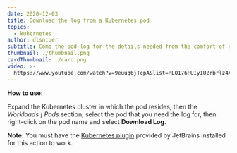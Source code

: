 ```yaml
---
date: 2020-12-03
title: Download the log from a Kubernetes pod
topics:
  - kubernetes
author: dlsniper
subtitle: Comb the pod log for the details needed from the comfort of your computer
thumbnail: ./thumbnail.png
cardThumbnail: ./card.png
video: >-
  https://www.youtube.com/watch?v=9euuq6jTcpA&list=PLQ176FUIyIUZrbrlz4AY1V8VzBJKZyVlW&index=50
---
```


**How to use:**

Expand the Kubernetes cluster in which the pod resides, then the _Workloads | Pods_ section, select the pod that you need the log for, then right-click on the pod name and select **Download Log**.

**Note:** You must have the [Kubernetes plugin](https://plugins.jetbrains.com/plugin/10485-kubernetes) provided by JetBrains installed for this action to work.
